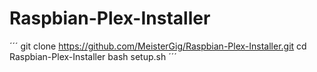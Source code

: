 # Raspbian-Plex-Installer

´´´
git clone https://github.com/MeisterGig/Raspbian-Plex-Installer.git
cd Raspbian-Plex-Installer
bash setup.sh
´´´

